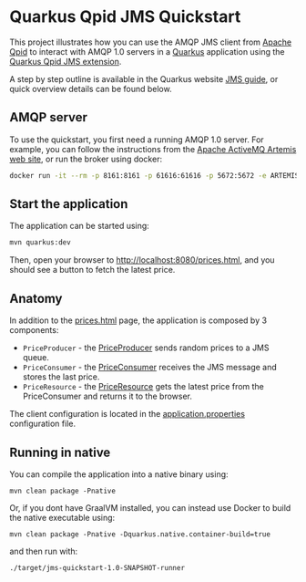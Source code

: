 # Quarkus Qpid JMS Quickstart

This project illustrates how you can use the AMQP JMS client from [Apache Qpid](https://qpid.apache.org/components/jms/) to interact with AMQP 1.0 servers in a [Quarkus](https://quarkus.io/) application using the [Quarkus Qpid JMS extension](https://github.com/amqphub/quarkus-qpid-jms).

A step by step outline is available in the Quarkus website [JMS guide](https://quarkus.io/guides/jms), or quick overview details can be found below.

## AMQP server

To use the quickstart, you first need a running AMQP 1.0 server. For example, you can follow the instructions from the [Apache ActiveMQ Artemis web site](https://activemq.apache.org/components/artemis/), or run the broker using docker:
```bash
docker run -it --rm -p 8161:8161 -p 61616:61616 -p 5672:5672 -e ARTEMIS_USERNAME=quarkus -e ARTEMIS_PASSWORD=quarkus vromero/activemq-artemis:2.11.0-alpine
```

## Start the application

The application can be started using:

```bash
mvn quarkus:dev
```

Then, open your browser to [http://localhost:8080/prices.html](http://localhost:8080/prices.html), and you should see a button to fetch the latest price.

## Anatomy

In addition to the [prices.html](src/main/resources/META-INF/resources/prices.html) page, the application is composed by 3 components:

* `PriceProducer` - the [PriceProducer](src/main/java/org/acme/jms/PriceProducer.java) sends random prices to a JMS queue.
* `PriceConsumer` - the [PriceConsumer](src/main/java/org/acme/jms/PriceConsumer.java) receives the JMS message and stores the last price.
* `PriceResource`  - the [PriceResource](src/main/java/org/acme/jms/PriceResource.java) gets the latest price from the PriceConsumer and returns it to the browser.

The client configuration is located in the [application.properties](src/main/resources/application.properties) configuration file.

## Running in native

You can compile the application into a native binary using:

`mvn clean package -Pnative`

Or, if you dont have GraalVM installed, you can instead use Docker to build the native executable using:

`mvn clean package -Pnative -Dquarkus.native.container-build=true`

and then run with:

`./target/jms-quickstart-1.0-SNAPSHOT-runner`
